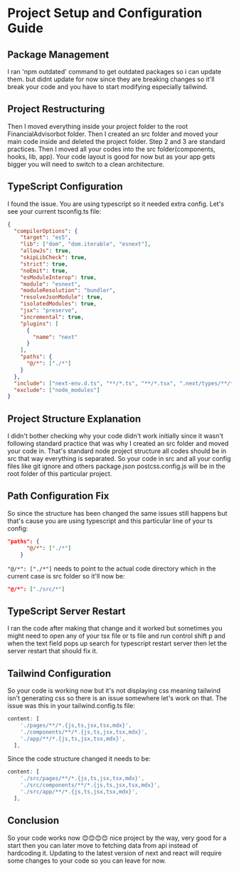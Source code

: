 # Project Setup and Configuration Guide

## Package Management
I ran 'npm outdated' command to get outdated packages so i can update them.
but didnt update for now since they are breaking changes so it'll break your code and you have to start modifying especially tailwind.

## Project Restructuring
Then I moved everything inside your project folder to the root FinancialAdvisorbot folder.
Then I created an src folder and moved your main code inside and deleted the project folder.
Step 2 and 3 are standard practices.
Then I moved all your codes into the src folder(components, hooks, lib, app).
Your code layout is good for now but as your app gets bigger you will need to switch to a clean architecture.

## TypeScript Configuration
I found the issue.
You are using typescript so it needed extra config.
Let's see your current tsconfig.ts file:

```json
{
  "compilerOptions": {
    "target": "es5",
    "lib": ["dom", "dom.iterable", "esnext"],
    "allowJs": true,
    "skipLibCheck": true,
    "strict": true,
    "noEmit": true,
    "esModuleInterop": true,
    "module": "esnext",
    "moduleResolution": "bundler",
    "resolveJsonModule": true,
    "isolatedModules": true,
    "jsx": "preserve",
    "incremental": true,
    "plugins": [
      {
        "name": "next"
      }
    ],
    "paths": {
      "@/*": ["./*"]
    }
  },
  "include": ["next-env.d.ts", "**/*.ts", "**/*.tsx", ".next/types/**/*.ts"],
  "exclude": ["node_modules"]
}
```

## Project Structure Explanation
I didn't bother checking why your code didn't work initially since it wasn't following standard practice that was why I created an src folder and moved your code in. That's standard node project structure all codes should be in src that way everything is separated. So your code in src and all your config files like git ignore and others package.json postcss.config.js will be in the root folder of this particular project.

## Path Configuration Fix
So since the structure has been changed the same issues still happens but that's cause you are using typescript and this particular line of your ts config:
```json
"paths": {
      "@/*": ["./*"]
    }
```
`"@/*": ["./*"]` needs to point to the actual code directory which in the current case is src folder
so it'll now be:
```json
"@/*": ["./src/*"]
```

## TypeScript Server Restart
I ran the code after making that change and it worked but sometimes you might need to open any of your tsx file or ts file and run control shift p and when the text field pops up search for typescript restart server then let the server restart that should fix it.

## Tailwind Configuration
So your code is working now but it's not displaying css meaning tailwind isn't generating css so there is an issue somewhere let's work on that.
The issue was this in your tailwind.config.ts file:

```javascript
content: [
    './pages/**/*.{js,ts,jsx,tsx,mdx}',
    './components/**/*.{js,ts,jsx,tsx,mdx}',
    './app/**/*.{js,ts,jsx,tsx,mdx}',
  ],
```

Since the code structure changed it needs to be:
```javascript
content: [
    './src/pages/**/*.{js,ts,jsx,tsx,mdx}',
    './src/components/**/*.{js,ts,jsx,tsx,mdx}',
    './src/app/**/*.{js,ts,jsx,tsx,mdx}',
  ],
```

## Conclusion
So your code works now 😊😊😊😊 nice project by the way, very good for a start then you can later move to fetching data from api instead of hardcoding it.
Updating to the latest version of next and react will require some changes to your code so you can leave for now.